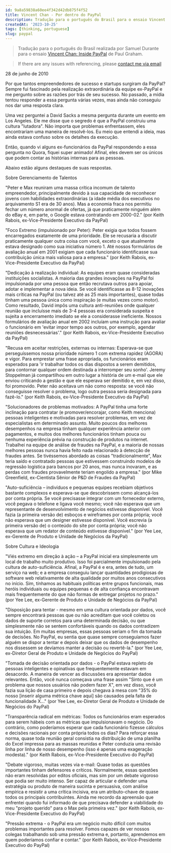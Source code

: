 ```yaml
---
id: 9a8a59838a60ee4f342d42db875f4f52
title: Vincent Chan - Por dentro do PayPal
description: Tradução para o português do Brasil para o ensaio Vincent Chan - Inside PayPal de Paul Graham.
createdAt: '2023-10-25'
tags: [thinking, portuguese]
slug: paypal
---
```


> Tradução para o português do Brasil realizada por Samuel Durante para o ensaio [Vincent Chan: Inside PayPal](http://www.paulgraham.com/paypal.html) de Paul Graham.

> If there are any issues with referencing, please [contact me via email](mailto:samueldurante.h@gmail.com)

28 de junho de 2010

Por que tantos empreendedores de sucesso e startups surgiram da PayPal? Sempre fui fascinado pela realização extraordinária da equipe ex-PayPal e me pergunto sobre as razões por trás de seu sucesso. No passado, a mídia tentou responder a essa pergunta várias vezes, mas ainda não conseguiu nos dar uma resposta clara.

Uma vez perguntei a David Sacks a mesma pergunta durante um evento em Los Angeles. Ele me disse que o segredo é que a PayPal construiu uma cultura "lutadora". Não importa que problemas enfrentassem, eles encontrariam uma maneira de resolvê-los. Eu meio que entendi a ideia, mas ainda estava confuso sobre os detalhes da execução.

Então, quando vi alguns ex-funcionários da PayPal respondendo a essa pergunta no Quora, fiquei super animado! Afinal, eles devem ser os únicos que podem contar as histórias internas para as pessoas.

Abaixo estão alguns destaques de suas respostas.

Sobre Gerenciamento de Talentos

"Peter e Max reuniram uma massa crítica incomum de talento empreendedor, principalmente devido à sua capacidade de reconhecer jovens com habilidades extraordinárias (a idade média dos executivos no arquivamento S1 era de 30 anos). Mas a economia fraca nos permitiu fechar um número anormal de ofertas, já que praticamente ninguém além do eBay e, em parte, o Google estava contratando em 2000-02." (por Keith Rabois, ex-Vice-Presidente Executivo da PayPal)

"Foco Extremo (impulsionado por Peter): Peter exigia que todos fossem encarregados exatamente de uma prioridade. Ele se recusaria a discutir praticamente qualquer outra coisa com você, exceto o que atualmente estava designado como sua iniciativa número 1. Até nossos formulários de avaliação anual em 2001 exigiam que cada funcionário identificasse sua contribuição única mais valiosa para a empresa." (por Keith Rabois, ex-Vice-Presidente Executivo da PayPal)

"Dedicação à realização individual: As equipes eram quase consideradas instituições socialistas. A maioria das grandes inovações na PayPal foi impulsionada por uma pessoa que então recrutava outros para apoiar, adotar e implementar a nova ideia. Se você identificasse as 8-12 inovações mais críticas na PayPal (ou talvez até as 25 mais importantes), quase todas tinham uma pessoa única como inspiração (e muitas vezes como motor). Como resultado, David impôs uma cultura anti-reuniões onde qualquer reunião que incluísse mais de 3-4 pessoas era considerada suspeita e sujeita a encerramento imediato se ele a considerasse ineficiente. Nossos formulários de avaliação anual em 2002 incluíam uma instrução para avaliar o funcionário em 'evitar impor tempo aos outros, por exemplo, agendar reuniões desnecessárias'." (por Keith Rabois, ex-Vice-Presidente Executivo da PayPal)

"Recusa em aceitar restrições, externas ou internas: Esperava-se que perseguíssemos nossa prioridade número 1 com extrema rapidez (AGORA) e vigor. Para emprestar uma frase apropriada, os funcionários eram esperados para 'ir trabalhar todos os dias dispostos a serem demitidos, para contornar qualquer ordem destinada a interromper seu sonho'. Jeremy Stoppelman já compartilhou em outro lugar a história de um e-mail que ele enviou criticando a gestão e que ele esperava ser demitido e, em vez disso, foi promovido. Peter não aceitava um não como resposta: se você não conseguisse resolver o problema, logo outra pessoa seria designada para fazê-lo." (por Keith Rabois, ex-Vice-Presidente Executivo da PayPal)

"Solucionadores de problemas motivados: A PayPal tinha uma forte inclinação para contratar (e promover/encorajar, como Keith menciona) pessoas inteligentes e motivadas para resolver problemas, em vez de especialistas em determinado assunto. Muito poucos dos melhores desempenhos na empresa tinham qualquer experiência anterior com pagamentos, e muitos dos melhores funcionários tinham pouca ou nenhuma experiência prévia na construção de produtos na internet. Trabalhei na equipe de análise de fraudes na PayPal, e a maioria de nossas melhores pessoas nunca havia feito nada relacionado à detecção de fraudes antes. Se tivéssemos abordado as coisas "tradicionalmente", Max teria saído e contratado pessoas que estivessem construindo modelos de regressão logística para bancos por 20 anos, mas nunca inovaram, e as perdas com fraudes provavelmente teriam engolido a empresa." (por Mike Greenfield, ex-Cientista Sênior de P&D de Fraudes da PayPal)

"Auto-suficiência – indivíduos e pequenas equipes recebiam objetivos bastante complexos e esperava-se que descobrissem como alcançá-los por conta própria. Se você precisasse integrar com um fornecedor externo, você pegava o telefone e ligava você mesmo; você não esperava que um representante de desenvolvimento de negócios estivesse disponível. Você fazia (a primeira versão de) esboços e wireframes por conta própria; você não esperava que um designer estivesse disponível. Você escrevia (a primeira versão de) o conteúdo do site por conta própria; você não esperava que um redator de conteúdo estivesse disponível." (por Yee Lee, ex-Gerente de Produto e Unidade de Negócios da PayPal)

Sobre Cultura e Ideologia

"Viés extremo em direção à ação – a PayPal inicial era simplesmente um local de trabalho muito produtivo. Isso foi parcialmente impulsionado pela cultura de auto-suficiência. Afinal, a PayPal é e era, antes de tudo, um serviço na web; e a empresa conseguiu lançar quantidades prodigiosas de software web relativamente de alta qualidade por muitos anos consecutivos no início. Sim, tínhamos as habituais políticas entre grupos funcionais, mas heróis individuais ou equipes pequenas e de alta confiança encontravam mais frequentemente do que não formas de entregar projetos no prazo." (por Yee Lee, ex-Gerente de Produto e Unidade de Negócios da PayPal)

"Disposição para tentar - mesmo em uma cultura orientada por dados, você sempre encontrará pessoas que ou não acreditam que você coletou os dados de suporte corretos para uma determinada decisão, ou que simplesmente não se sentem confortáveis quando os dados contradizem sua intuição. Em muitas empresas, essas pessoas seriam o fim da tomada de decisões. No PayPal, eu sentia que quase sempre conseguíamos fazer alguém se dispor a tentar e depois deixar que os dados de desempenho nos dissessem se devíamos manter a decisão ou revertê-la." (por Yee Lee, ex-Diretor Geral de Produto e Unidade de Negócios do PayPal)

"Tomada de decisão orientada por dados - o PayPal estava repleto de pessoas inteligentes e opinativas que frequentemente estavam em desacordo. A maneira de vencer as discussões era apresentar dados relevantes. Então, você nunca começava uma frase assim "Sinto que é um problema que nossos usuários não podem fazer X", em vez disso, você fazia sua lição de casa primeiro e depois chegava à mesa com "35% do nosso [inserir alguma métrica chave aqui] são causados pela falta de funcionalidade X..." (por Yee Lee, ex-Diretor Geral de Produto e Unidade de Negócios do PayPal)

"Transparência radical em métricas: Todos os funcionários eram esperados para serem hábeis com as métricas que impulsionavam o negócio. Do contrário, como poderíamos esperar que cada funcionário fizesse cálculos e decisões racionais por conta própria todos os dias? Para reforçar essa norma, quase toda reunião geral consistia na distribuição de uma planilha do Excel impressa para as massas reunidas e Peter conduzia uma revisão linha por linha de nosso desempenho (isso é apenas uma exageração modesta)." (por Keith Rabois, ex-Vice-Presidente Executivo do PayPal)

"Debate vigoroso, muitas vezes via e-mail: Quase todas as questões importantes tinham defensores e críticos. Normalmente, essas questões não eram resolvidas por editos oficiais, mas sim por um debate vigoroso que podia ser muito intenso. Ser capaz de articular e defender uma estratégia ou produto de maneira sucinta e persuasiva, com análise empírica e resistir a uma crítica incisiva, era um atributo-chave de quase todos os principais contribuintes. Ainda me recordo da apreensão que enfrentei quando fui informado de que precisava defender a viabilidade do meu "projeto querido" para o Max pela primeira vez." (por Keith Rabois, ex-Vice-Presidente Executivo do PayPal)

"Pressão extrema - o PayPal era um negócio muito difícil com muitos problemas importantes para resolver. Fomos capazes de ver nossos colegas trabalhando sob uma pressão extrema e, portanto, aprendemos em quem poderíamos confiar e contar." (por Keith Rabois, ex-Vice-Presidente Executivo do PayPal)
